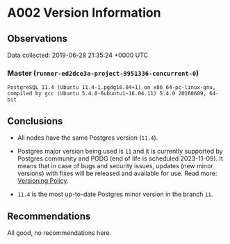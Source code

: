 # A002 Version Information #

## Observations ##
Data collected: 2019-06-28 21:35:24 +0000 UTC  



### Master (`runner-ed2dce3a-project-9951336-concurrent-0`) ###

```
PostgreSQL 11.4 (Ubuntu 11.4-1.pgdg16.04+1) on x86_64-pc-linux-gnu, compiled by gcc (Ubuntu 5.4.0-6ubuntu1~16.04.11) 5.4.0 20160609, 64-bit
```






## Conclusions ##
  - All nodes have the same Postgres version (`11.4`).  

  - Postgres major version being used is `11` and it is currently supported by Postgres community and PGDG (end of life is scheduled 2023-11-09). It means that in case of bugs and security issues, updates (new minor versions) with fixes will be released and available for use. Read more: [Versioning Policy](https://www.postgresql.org/support/versioning/).  

  - `11.4` is the most up-to-date Postgres minor version in the branch `11`.  

  
 


## Recommendations ##
  All good, no recommendations here.
 

